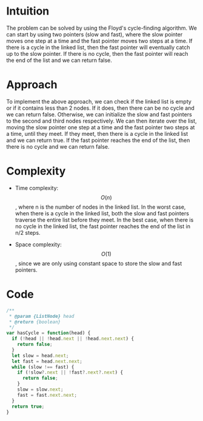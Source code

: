 # Intuition
The problem can be solved by using the Floyd's cycle-finding algorithm. We can start by using two pointers (slow and fast), where the slow pointer moves one step at a time and the fast pointer moves two steps at a time. If there is a cycle in the linked list, then the fast pointer will eventually catch up to the slow pointer. If there is no cycle, then the fast pointer will reach the end of the list and we can return false.

# Approach
To implement the above approach, we can check if the linked list is empty or if it contains less than 2 nodes. If it does, then there can be no cycle and we can return false. Otherwise, we can initialize the slow and fast pointers to the second and third nodes respectively. We can then iterate over the list, moving the slow pointer one step at a time and the fast pointer two steps at a time, until they meet. If they meet, then there is a cycle in the linked list and we can return true. If the fast pointer reaches the end of the list, then there is no cycle and we can return false.

# Complexity
- Time complexity: $$O(n)$$, where n is the number of nodes in the linked list. In the worst case, when there is a cycle in the linked list, both the slow and fast pointers traverse the entire list before they meet. In the best case, when there is no cycle in the linked list, the fast pointer reaches the end of the list in n/2 steps.
    
- Space complexity: $$O(1)$$, since we are only using constant space to store the slow and fast pointers.

# Code
```js
/**
 * @param {ListNode} head
 * @return {boolean}
 */
var hasCycle = function(head) {
  if (!head || !head.next || !head.next.next) {
    return false;
  }
  let slow = head.next;
  let fast = head.next.next;
  while (slow !== fast) {
    if (!slow?.next || !fast?.next?.next) {
      return false;
    }
    slow = slow.next;
    fast = fast.next.next;
  }
  return true;
}
```